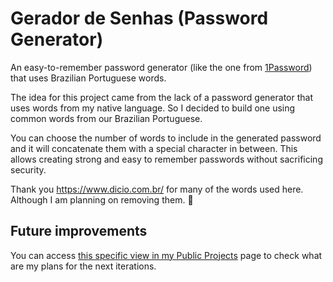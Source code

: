 # Gerador de Senhas (Password Generator)

An easy-to-remember password generator (like the one from [1Password](https://1password.com/pt/password-generator/)) that uses Brazilian Portuguese words.

The idea for this project came from the lack of a password generator that uses words from my native language. So I decided to build one using common words from our Brazilian Portuguese.

You can choose the number of words to include in the generated password and it will concatenate them with a special character in between. This allows creating strong and easy to remember
passwords without sacrificing security.

Thank you https://www.dicio.com.br/ for many of the words used here. Although I am planning on removing them. 👀

## Future improvements

You can access [this specific view in my Public Projects](https://github.com/users/rodrigosaling/projects/5/views/8) page to check what are my plans for the next iterations.
